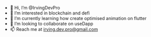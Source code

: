 - 👋 Hi, I’m @IrvingDevPro
- 👀 I’m interested in blockchain and defi
- 🌱 I’m currently learning how create optimised animation on flutter
- 💞️ I’m looking to collaborate on useDapp
- 📫 Reach me at irving.dev.pro@gmail.com

<!---
IrvingDevPro/IrvingDevPro is a ✨ special ✨ repository because its `README.md` (this file) appears on your GitHub profile.
You can click the Preview link to take a look at your changes.
--->
